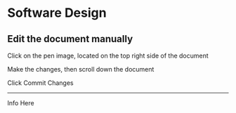 # Software Design

## Edit the document manually
<p>Click on the pen image, located on the top right side of the document</p>
<p>Make the changes, then scroll down the document</p>
<p>Click Commit Changes</p>

---
<p>Info Here </p>
<p></p>
<p></p>
<p></p>
<p></p>
<p></p>
<p></p>
<p></p>


